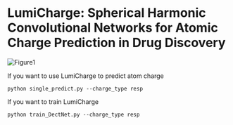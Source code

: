 # LumiCharge: Spherical Harmonic Convolutional Networks for Atomic Charge Prediction in Drug Discovery
![Figure1](https://github.com/user-attachments/assets/6cd34dc6-7e78-41ba-a0be-e3d14f9bc27e)

If you want to use LumiCharge to predict atom charge

```
python single_predict.py --charge_type resp
```

If you want to train LumiCharge

```
python train_DectNet.py --charge_type resp
```
